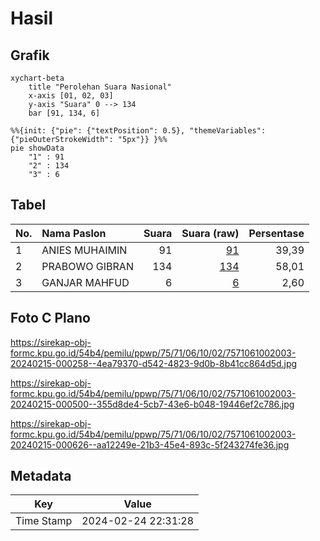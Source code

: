 # Hasil

## Grafik

```mermaid
xychart-beta
    title "Perolehan Suara Nasional"
    x-axis [01, 02, 03]
    y-axis "Suara" 0 --> 134
    bar [91, 134, 6]
```

```mermaid
%%{init: {"pie": {"textPosition": 0.5}, "themeVariables": {"pieOuterStrokeWidth": "5px"}} }%%
pie showData
    "1" : 91
    "2" : 134
    "3" : 6
```

## Tabel

| No. | Nama Paslon    | Suara | Suara (raw) | Persentase |
|:--- |:-------------- | -----:| -----------:| ----------:|
| 1   | ANIES MUHAIMIN | 91    | [91][p-1]   | 39,39      |
| 2   | PRABOWO GIBRAN | 134   | [134][p-2]  | 58,01      |
| 3   | GANJAR MAHFUD  | 6     | [6][p-3]    | 2,60       |


[p-1]: https://github.com/gigit-pemilu/pemilu-2024/blob/main/pilpres/hitung-suara/sub/75-gorontalo/sub/71-kota-gorontalo/sub/06-kota-tengah/sub/1002-dulalowo/sub/003-tps/sub/paslon-1.txt
[p-2]: https://github.com/gigit-pemilu/pemilu-2024/blob/main/pilpres/hitung-suara/sub/75-gorontalo/sub/71-kota-gorontalo/sub/06-kota-tengah/sub/1002-dulalowo/sub/003-tps/sub/paslon-2.txt
[p-3]: https://github.com/gigit-pemilu/pemilu-2024/blob/main/pilpres/hitung-suara/sub/75-gorontalo/sub/71-kota-gorontalo/sub/06-kota-tengah/sub/1002-dulalowo/sub/003-tps/sub/paslon-3.txt

## Foto C Plano

https://sirekap-obj-formc.kpu.go.id/54b4/pemilu/ppwp/75/71/06/10/02/7571061002003-20240215-000258--4ea79370-d542-4823-9d0b-8b41cc864d5d.jpg

https://sirekap-obj-formc.kpu.go.id/54b4/pemilu/ppwp/75/71/06/10/02/7571061002003-20240215-000500--355d8de4-5cb7-43e6-b048-19446ef2c786.jpg

https://sirekap-obj-formc.kpu.go.id/54b4/pemilu/ppwp/75/71/06/10/02/7571061002003-20240215-000626--aa12249e-21b3-45e4-893c-5f243274fe36.jpg


## Metadata

| Key        | Value               |
| ---------- | ------------------- |
| Time Stamp | 2024-02-24 22:31:28 |



